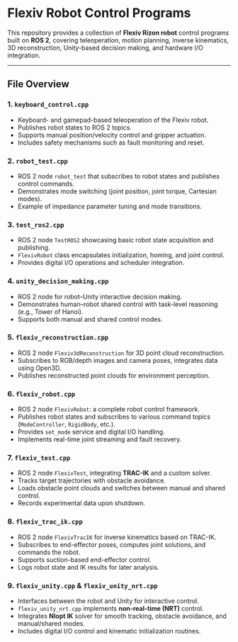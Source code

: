 # Flexiv Robot Control Programs

This repository provides a collection of **Flexiv Rizon robot** control programs built on **ROS 2**, covering teleoperation, motion planning, inverse kinematics, 3D reconstruction, Unity-based decision making, and hardware I/O integration.  

---

## File Overview

### 1. `keyboard_control.cpp`
- Keyboard- and gamepad-based teleoperation of the Flexiv robot.  
- Publishes robot states to ROS 2 topics.  
- Supports manual position/velocity control and gripper actuation.  
- Includes safety mechanisms such as fault monitoring and reset.  

### 2. `robot_test.cpp`
- ROS 2 node `robot_test` that subscribes to robot states and publishes control commands.  
- Demonstrates mode switching (joint position, joint torque, Cartesian modes).  
- Example of impedance parameter tuning and mode transitions.  

### 3. `test_ros2.cpp`
- ROS 2 node `TestROS2` showcasing basic robot state acquisition and publishing.  
- `FlexivRobot` class encapsulates initialization, homing, and joint control.  
- Provides digital I/O operations and scheduler integration.  

### 4. `unity_decision_making.cpp`
- ROS 2 node for robot–Unity interactive decision making.  
- Demonstrates human–robot shared control with task-level reasoning (e.g., Tower of Hanoi).  
- Supports both manual and shared control modes.  

### 5. `flexiv_reconstruction.cpp`
- ROS 2 node `Flexiv3dReconstruction` for 3D point cloud reconstruction.  
- Subscribes to RGB/depth images and camera poses, integrates data using Open3D.  
- Publishes reconstructed point clouds for environment perception.  

### 6. `flexiv_robot.cpp`
- ROS 2 node `FlexivRobot`: a complete robot control framework.  
- Publishes robot states and subscribes to various command topics (`ModeController`, `RigidBody`, etc.).  
- Provides `set_mode` service and digital I/O handling.  
- Implements real-time joint streaming and fault recovery.  

### 7. `flexiv_test.cpp`
- ROS 2 node `FlexivTest`, integrating **TRAC-IK** and a custom solver.  
- Tracks target trajectories with obstacle avoidance.  
- Loads obstacle point clouds and switches between manual and shared control.  
- Records experimental data upon shutdown.  

### 8. `flexiv_trac_ik.cpp`
- ROS 2 node `FlexivTracIK` for inverse kinematics based on TRAC-IK.  
- Subscribes to end-effector poses, computes joint solutions, and commands the robot.  
- Supports suction-based end-effector control.  
- Logs robot state and IK results for later analysis.  

### 9. `flexiv_unity.cpp` & `flexiv_unity_nrt.cpp`
- Interfaces between the robot and Unity for interactive control.  
- `flexiv_unity_nrt.cpp` implements **non-real-time (NRT)** control.  
- Integrates **Nlopt IK** solver for smooth tracking, obstacle avoidance, and manual/shared modes.  
- Includes digital I/O control and kinematic initialization routines. 